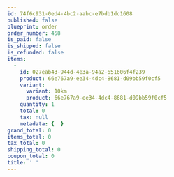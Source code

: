```yaml
---
id: 74f6c931-0ed4-4bc2-aabc-e7bdb1dc1608
published: false
blueprint: order
order_number: 458
is_paid: false
is_shipped: false
is_refunded: false
items:
  -
    id: 027eab43-944d-4e3a-94a2-651606f4f239
    product: 66e767a9-ee34-4dc4-8681-d09bb59f0cf5
    variant:
      variant: 10km
      product: 66e767a9-ee34-4dc4-8681-d09bb59f0cf5
    quantity: 1
    total: 0
    tax: null
    metadata: {  }
grand_total: 0
items_total: 0
tax_total: 0
shipping_total: 0
coupon_total: 0
title: ' '
---
```

